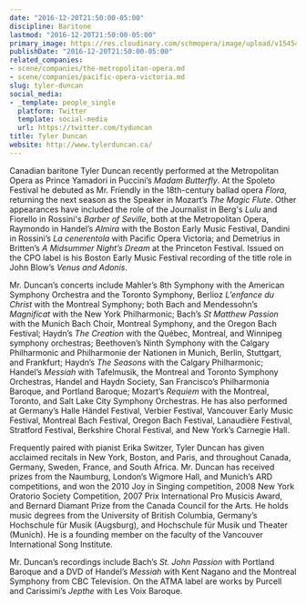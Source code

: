 ```yaml
---
date: "2016-12-20T21:50:00-05:00"
discipline: Baritone
lastmod: "2016-12-20T21:50:00-05:00"
primary_image: https://res.cloudinary.com/schmopera/image/upload/v1545409169/media/webhook-uploads/1482288552734/2016-12-20---Tyler-Duncan.jpg.jpg
publishDate: "2016-12-20T21:50:00-05:00"
related_companies:
- scene/companies/the-metropolitan-opera.md
- scene/companies/pacific-opera-victoria.md
slug: tyler-duncan
social_media:
- _template: people_single
  platform: Twitter
  template: social-media
  url: https://twitter.com/tyduncan
title: Tyler Duncan
website: http://www.tylerduncan.ca/
---
```


Canadian baritone Tyler Duncan recently performed at the Metropolitan Opera as Prince Yamadori in Puccini’s *Madam Butterfly*. At the Spoleto Festival he debuted as Mr. Friendly in the 18th-century ballad opera *Flora*, returning the next season as the Speaker in Mozart’s *The Magic Flute*. Other appearances have included the role of the Journalist in Berg's *Lulu* and Fiorello in Rossini's *Barber of Seville*, both at the Metropolitan Opera, Raymondo in Handel’s *Almira* with the Boston Early Music Festival, Dandini in Rossini’s *La cenerentola* with Pacific Opera Victoria; and Demetrius in Britten’s *A Midsummer Night’s Dream* at the Princeton Festival. Issued on the CPO label is his Boston Early Music Festival recording of the title role in John Blow’s *Venus and Adonis*.

Mr. Duncan’s concerts include Mahler’s 8th Symphony with the American Symphony Orchestra and the Toronto Symphony, Berlioz *L’enfance du Christ* with the Montreal Symphony; both Bach and Mendessohn’s *Magnificat* with the New York Philharmonic; Bach’s *St Matthew Passion* with the Munich Bach Choir, Montreal Symphony, and the Oregon Bach Festival; Haydn’s *The Creation* with the Québec, Montreal, and Winnipeg symphony orchestras; Beethoven’s Ninth Symphony with the Calgary Philharmonic and Philharmonie der Nationen in Munich, Berlin, Stuttgart, and Frankfurt; Haydn’s *The Seasons* with the Calgary Philharmonic; Handel’s *Messiah* with Tafelmusik, the Montreal and Toronto Symphony Orchestras, Handel and Haydn Society, San Francisco’s Philharmonia Baroque, and Portland Baroque; Mozart’s *Requiem* with the Montreal, Toronto, and Salt Lake City Symphony Orchestras. He has also performed at Germany’s Halle Händel Festival, Verbier Festival, Vancouver Early Music Festival, Montreal Bach Festival, Oregon Bach Festival, Lanaudière Festival, Stratford Festival, Berkshire Choral Festival, and New York’s Carnegie Hall.

Frequently paired with pianist Erika Switzer, Tyler Duncan has given acclaimed recitals in New York, Boston, and Paris, and throughout Canada, Germany, Sweden, France, and South Africa. Mr. Duncan has received prizes from the Naumburg, London’s Wigmore Hall, and Munich’s ARD competitions, and won the 2010 Joy in Singing competition, 2008 New York Oratorio Society Competition, 2007 Prix International Pro Musicis Award, and Bernard Diamant Prize from the Canada Council for the Arts. He holds music degrees from the University of British Columbia, Germany’s Hochschule für Musik (Augsburg), and Hochschule für Musik und Theater (Munich). He is a founding member on the faculty of the Vancouver International Song Institute.

Mr. Duncan’s recordings include Bach’s *St. John Passion* with Portland Baroque and a DVD of Handel’s *Messiah* with Kent Nagano and the Montreal Symphony from CBC Television. On the ATMA label are works by Purcell and Carissimi’s *Jepthe* with Les Voix Baroque.
